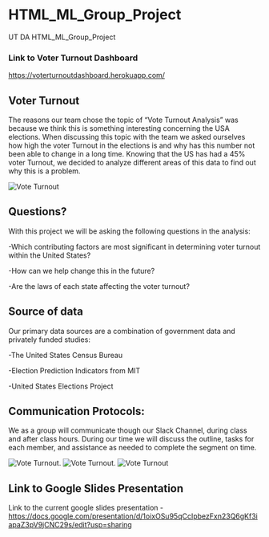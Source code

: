 
# HTML_ML_Group_Project
UT DA HTML_ML_Group_Project
### Link to Voter Turnout Dashboard
https://voterturnoutdashboard.herokuapp.com/

## Voter Turnout 

The reasons our team chose the topic of “Vote Turnout Analysis” was because we think this is something interesting concerning the USA elections. When discussing this topic with the team we asked ourselves how high the voter Turnout in the elections is and why has this number not been able to change in a long time. Knowing that the US has had a 45% voter Turnout, we decided to analyze different areas of this data to find out why this is a problem.  

![Vote Turnout](https://github.com/mmingoia/HTML_MN_Group_Project/blob/main/Images/election-day-1440x550.png)

## Questions?

With this project we will be asking the following questions in the analysis:

-Which contributing factors are most significant in determining voter turnout within the United States?

-How can we help change this in the future?

-Are the laws of each state affecting the voter turnout?

## Source of data

Our primary data sources are a combination of government data and privately funded studies:

-The United States Census Bureau

-Election Prediction Indicators from MIT

-United States Elections Project


## Communication Protocols:
We as a group will communicate though our Slack Channel, during class and after class hours. During our time we will discuss the outline, tasks for each member, and assistance as needed to complete the segment on time.

![Vote Turnout](https://github.com/mmingoia/HTML_MN_Group_Project/blob/main/Images/download.png).  ![Vote Turnout](https://github.com/mmingoia/HTML_MN_Group_Project/blob/main/Images/download.jpg). ![Vote Turnout](https://github.com/mmingoia/HTML_MN_Group_Project/blob/main/Images/download-1.jpg)

## Link to Google Slides Presentation

Link to the current google slides presentation - https://docs.google.com/presentation/d/1oixOSu95qCcIpbezFxn23Q6gKf3iapaZ3pV9jCNC29s/edit?usp=sharing
